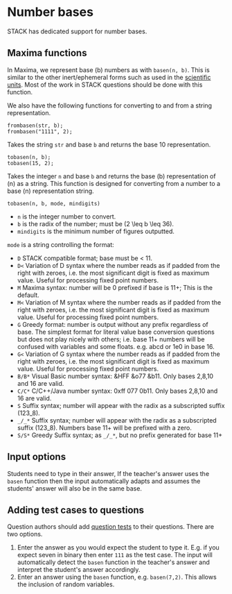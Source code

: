 # Number bases

STACK has dedicated support for number bases.

## Maxima functions

In Maxima, we represent base \(b\) numbers as with `basen(n, b)`.  This is similar to the other inert/ephemeral forms such as used in the [scientific units](../Authoring/Units.md).  Most of the work in STACK questions should be done with this function.

We also have the following functions for converting to and from a string representation.

    frombasen(str, b);
    frombasen("1111", 2);

Takes the string `str` and base `b` and returns the base 10 representation.

    tobasen(n, b);
    tobasen(15, 2);

Takes the integer `n` and base `b` and returns the base \(b\) representation of \(n\) as a string. This function is designed for converting from a number to a base \(n\) representation string.

    tobasen(n, b, mode, mindigits) 

* `n` is the integer number to convert.
* `b` is the radix of the number; must be \(2 \leq b \leq 36\).
* `mindigits` is the minimum number of figures outputted.

`mode` is a string controlling the format:

*    `D`    STACK compatible format; base must be < 11.
*    `D<`   Variation of D syntax where the number reads as if padded from the right with
         zeroes, i.e. the most significant digit is fixed as maximum value. Useful
         for processing fixed point numbers.
*    `M`    Maxima syntax: number will be 0 prefixed if base is 11+; This is the default.
*    `M<`   Variation of M syntax where the number reads as if padded from the right with
         zeroes, i.e. the most significant digit is fixed as maximum value. Useful
         for processing fixed point numbers.
*    `G`    Greedy format: number is output without any prefix regardless of base. The simplest
         format for literal value base conversion questions but does not play nicely with
         others; i.e. base 11+ numbers will be confused with variables and some floats.
         e.g. abcd or 1e0 in base 16.
*    `G<`   Variation of G syntax where the number reads as if padded from the right with
         zeroes, i.e. the most significant digit is fixed as maximum value. Useful
         for processing fixed point numbers.
*    `B/B*` Visual Basic number syntax: &HFF &o77 &b11. Only bases 2,8,10 and 16 are valid.
*    `C/C*` C/C++/Java number syntax: 0xff 077 0b11. Only bases 2,8,10 and 16 are valid.
*    `S`    Suffix syntax; number will appear with the radix as a subscripted suffix (123_8).
*    `_/_*` Suffix syntax; number will appear with the radix as a subscripted suffix (123_8).
         Numbers base 11+ will be prefixed with a zero.
*    `S/S*` Greedy Suffix syntax; as `_/_*`, but no prefix generated for base 11+

## Input options

Students need to type in their answer, If the teacher's answer uses the `basen` function then the input automatically adapts and assumes the students' answer will also be in the same base.

## Adding test cases to questions

Question authors should add [question tests](../Authoring/Testing.md) to their questions.  There are two options.

1. Enter the answer as you would expect the student to type it.  E.g. if you expect seven in binary then enter `111` as the test case.  The input will automatically detect the `basen` function in the teacher's answer and interpret the student's answer accordingly.
2. Enter an answer using the `basen` function, e.g. `basen(7,2)`.  This allows the inclusion of random variables.
